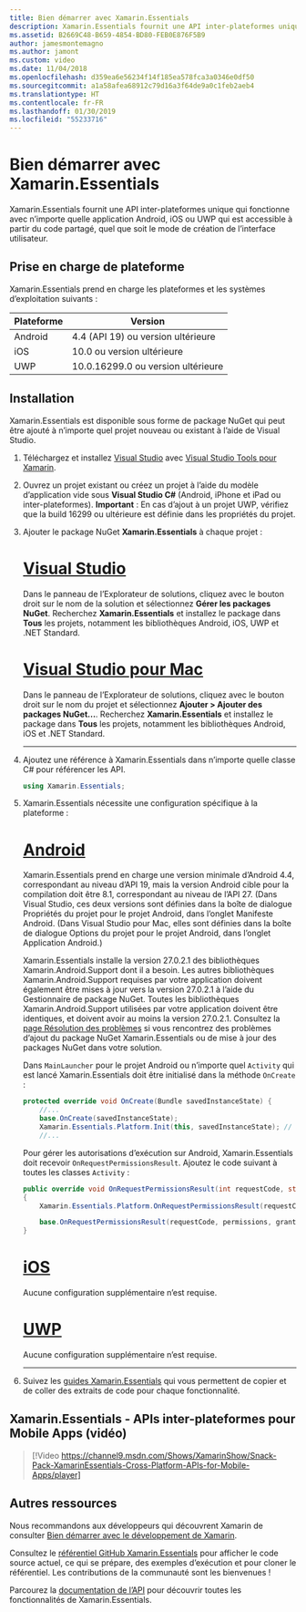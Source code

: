 ```yaml
---
title: Bien démarrer avec Xamarin.Essentials
description: Xamarin.Essentials fournit une API inter-plateformes unique qui fonctionne avec n’importe quelle application Android, iOS ou UWP qui est accessible à partir du code partagé, quel que soit le mode de création de l’interface utilisateur.
ms.assetid: B2669C48-B659-4854-BD80-FEB0E876F5B9
author: jamesmontemagno
ms.author: jamont
ms.custom: video
ms.date: 11/04/2018
ms.openlocfilehash: d359ea6e56234f14f185ea578fca3a0346e0df50
ms.sourcegitcommit: a1a58afea68912c79d16a3f64de9a0c1feb2aeb4
ms.translationtype: HT
ms.contentlocale: fr-FR
ms.lasthandoff: 01/30/2019
ms.locfileid: "55233716"
---
```

# <a name="get-started-with-xamarinessentials"></a>Bien démarrer avec Xamarin.Essentials

Xamarin.Essentials fournit une API inter-plateformes unique qui fonctionne avec n’importe quelle application Android, iOS ou UWP qui est accessible à partir du code partagé, quel que soit le mode de création de l’interface utilisateur.

## <a name="platform-support"></a>Prise en charge de plateforme

Xamarin.Essentials prend en charge les plateformes et les systèmes d’exploitation suivants :

| Plateforme | Version |
| --- | --- |
| Android | 4.4 (API 19) ou version ultérieure |
| iOS |10.0 ou version ultérieure |
| UWP | 10.0.16299.0 ou version ultérieure |

## <a name="installation"></a>Installation

Xamarin.Essentials est disponible sous forme de package NuGet qui peut être ajouté à n’importe quel projet nouveau ou existant à l’aide de Visual Studio.

1. Téléchargez et installez [Visual Studio](http://visualstudio.com) avec [Visual Studio Tools pour Xamarin](~/cross-platform/get-started/installation/index.md).

2. Ouvrez un projet existant ou créez un projet à l’aide du modèle d’application vide sous **Visual Studio C#**  (Android, iPhone et iPad ou inter-plateformes). **Important** : En cas d’ajout à un projet UWP, vérifiez que la build 16299 ou ultérieure est définie dans les propriétés du projet.

3. Ajouter le package NuGet **Xamarin.Essentials** à chaque projet :

    # <a name="visual-studiotabwindows"></a>[Visual Studio](#tab/windows)

    Dans le panneau de l’Explorateur de solutions, cliquez avec le bouton droit sur le nom de la solution et sélectionnez **Gérer les packages NuGet**. Recherchez **Xamarin.Essentials** et installez le package dans **Tous** les projets, notamment les bibliothèques Android, iOS, UWP et .NET Standard.

    # <a name="visual-studio-for-mactabmacos"></a>[Visual Studio pour Mac](#tab/macos)

    Dans le panneau de l’Explorateur de solutions, cliquez avec le bouton droit sur le nom du projet et sélectionnez **Ajouter > Ajouter des packages NuGet...**. Recherchez **Xamarin.Essentials** et installez le package dans **Tous** les projets, notamment les bibliothèques Android, iOS et .NET Standard.

    -----

4. Ajoutez une référence à Xamarin.Essentials dans n’importe quelle classe C# pour référencer les API.

    ```csharp
    using Xamarin.Essentials;
    ```

5. Xamarin.Essentials nécessite une configuration spécifique à la plateforme :

    # <a name="androidtabandroid"></a>[Android](#tab/android)

    Xamarin.Essentials prend en charge une version minimale d’Android 4.4, correspondant au niveau d’API 19, mais la version Android cible pour la compilation doit être 8.1, correspondant au niveau de l’API 27. (Dans Visual Studio, ces deux versions sont définies dans la boîte de dialogue Propriétés du projet pour le projet Android, dans l’onglet Manifeste Android. (Dans Visual Studio pour Mac, elles sont définies dans la boîte de dialogue Options du projet pour le projet Android, dans l’onglet Application Android.) 

    Xamarin.Essentials installe la version 27.0.2.1 des bibliothèques Xamarin.Android.Support dont il a besoin. Les autres bibliothèques Xamarin.Android.Support requises par votre application doivent également être mises à jour vers la version 27.0.2.1 à l’aide du Gestionnaire de package NuGet. Toutes les bibliothèques Xamarin.Android.Support utilisées par votre application doivent être identiques, et doivent avoir au moins la version 27.0.2.1. Consultez la [page Résolution des problèmes](troubleshooting.md) si vous rencontrez des problèmes d’ajout du package NuGet Xamarin.Essentials ou de mise à jour des packages NuGet dans votre solution.

    Dans `MainLauncher` pour le projet Android ou n’importe quel `Activity` qui est lancé Xamarin.Essentials doit être initialisé dans la méthode `OnCreate` :

    ```csharp
    protected override void OnCreate(Bundle savedInstanceState) {
        //...
        base.OnCreate(savedInstanceState);
        Xamarin.Essentials.Platform.Init(this, savedInstanceState); // add this line to your code, it may also be called: bundle
        //...
    ```

    Pour gérer les autorisations d’exécution sur Android, Xamarin.Essentials doit recevoir `OnRequestPermissionsResult`. Ajoutez le code suivant à toutes les classes `Activity` :

    ```csharp
    public override void OnRequestPermissionsResult(int requestCode, string[] permissions, [GeneratedEnum] Android.Content.PM.Permission[] grantResults)
    {
        Xamarin.Essentials.Platform.OnRequestPermissionsResult(requestCode, permissions, grantResults);

        base.OnRequestPermissionsResult(requestCode, permissions, grantResults);
    }
    ```

    # <a name="iostabios"></a>[iOS](#tab/ios)

    Aucune configuration supplémentaire n’est requise.

    # <a name="uwptabuwp"></a>[UWP](#tab/uwp)

    Aucune configuration supplémentaire n’est requise.

    -----

6. Suivez les [guides Xamarin.Essentials](index.md) qui vous permettent de copier et de coller des extraits de code pour chaque fonctionnalité.

## <a name="xamarinessentials---cross-platform-apis-for-mobile-apps-video"></a>Xamarin.Essentials - APIs inter-plateformes pour Mobile Apps (vidéo)

> [!Video https://channel9.msdn.com/Shows/XamarinShow/Snack-Pack-XamarinEssentials-Cross-Platform-APIs-for-Mobile-Apps/player]

## <a name="other-resources"></a>Autres ressources

Nous recommandons aux développeurs qui découvrent Xamarin de consulter [Bien démarrer avec le développement de Xamarin](~/cross-platform/getting-started/index.md).

Consultez le [référentiel GitHub Xamarin.Essentials](http://github.com/xamarin/Essentials) pour afficher le code source actuel, ce qui se prépare, des exemples d’exécution et pour cloner le référentiel. Les contributions de la communauté sont les bienvenues !

Parcourez la [documentation de l’API](xref:Xamarin.Essentials) pour découvrir toutes les fonctionnalités de Xamarin.Essentials.
